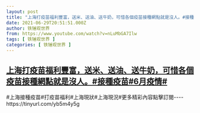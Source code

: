 ```yaml
---
layout: post
title: "上海打疫苗福利豐富，送米、送油、送牛奶，可惜各個疫苗接種網點就是沒人。#接種疫苗#6月疫情#"
date: 2021-06-29T20:51:51.000Z
author: 铁锤观世界
from: https://www.youtube.com/watch?v=nLuMbGA7Ilw
tags: [ 铁锤观世界 ]
categories: [ 铁锤观世界 ]
---
```

<!--1624999911000-->
[上海打疫苗福利豐富，送米、送油、送牛奶，可惜各個疫苗接種網點就是沒人。#接種疫苗#6月疫情#](https://www.youtube.com/watch?v=nLuMbGA7Ilw)
------

<div>
#上海接種疫苗#打疫苗福利#上海現狀#上海現況#更多精彩內容點擊訂閱----https://tinyurl.com/yb5m4y5g
</div>
